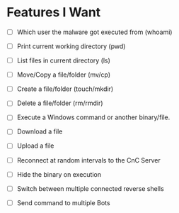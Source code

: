 # Features I Want

- [ ] Which user the malware got executed from (whoami)
- [ ] Print current working directory (pwd)
- [ ] List files in current directory (ls)
- [ ] Move/Copy a file/folder (mv/cp)
- [ ] Create a file/folder (touch/mkdir)
- [ ] Delete a file/folder (rm/rmdir)
- [ ] Execute a Windows command or another binary/file.
- [ ] Download a file
- [ ] Upload a file
- [ ] Reconnect at random intervals to the CnC Server
- [ ] Hide the binary on execution
- [ ] Switch between multiple connected reverse shells
- [ ] Send command to multiple Bots

